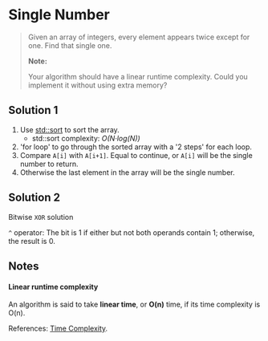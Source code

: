 # Single Number

> Given an array of integers, every element appears twice except for one. Find that single one.
>
> __Note:__
>
> Your algorithm should have a linear runtime complexity. Could you implement it without using extra memory?

## Solution 1

1. Use [std::sort](http://www.cplusplus.com/reference/algorithm/sort/) to sort the array.
	* std::sort complexity: _O(N·log(N))_
2. 'for loop' to go through the sorted array with a '2 steps' for each loop.
3. Compare `A[i]` with `A[i+1]`. Equal to continue, or `A[i]` will be the single number to return.
4. Otherwise the last element in the array will be the single number.

## Solution 2

Bitwise `XOR` solution

`^` operator: The bit is 1 if either but not both operands contain 1; otherwise, the result is 0.

## Notes

#### Linear runtime complexity

An algorithm is said to take __linear time__, or __O(n)__ time, if its time complexity is O(n).

References: [Time Complexity](http://en.wikipedia.org/wiki/Time_complexity).
